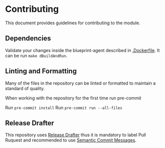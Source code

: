# Contributing

This document provides guidelines for contributing to the module.

## Dependencies

Validate your changes inside the blueprint-agent described in [.Dockerfile](.docker/Dockerfile). It can be run `make dBuildAndRun`.

## Linting and Formatting

Many of the files in the repository can be linted or formatted to
maintain a standard of quality.

When working with the repository for the first time run pre-commit

Run `pre-commit install`
Run `pre-commit run --all-files`

## Release Drafter

This repository uses [Release Drafter](https://github.com/release-drafter/release-drafter) thus it is mandatory to label Pull Ruquest and recommended to use [Semantic Commit Messages](https://gist.github.com/joshbuchea/6f47e86d2510bce28f8e7f42ae84c716).